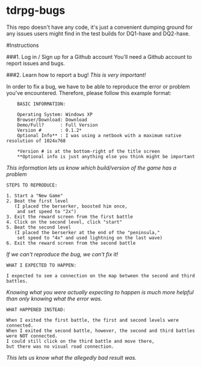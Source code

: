 tdrpg-bugs
==========

This repo doesn't have any code, it's just a convenient dumping ground for any issues users might find in the test builds for DQ1-haxe and DQ2-haxe.

#Instructions

###1. Log in / Sign up for a Github account
You'll need a Github account to report issues and bugs.

###2. Learn how to report a bug! *This is very important!*

In order to fix a bug, we have to be able to reproduce the error or problem you've encountered.
Therefore, please follow this example format: 

```
    BASIC INFORMATION:
    
    Operating System: Windows XP
    Browser/Download: Download
    Demo/Full?      : Full Version
    Version #       : 0.1.2*
    Optional Info** : I was using a netbook with a maximum native resolution of 1024x768
    
    *Version # is at the bottom-right of the title screen
    **Optional info is just anything else you think might be important
```

*This information lets us know which build/version of the game has a problem*

```
STEPS TO REPRODUCE:
    
1. Start a "New Game"
2. Beat the first level 
   (I placed the berserker, boosted him once, 
    and set speed to "2x")
3. Exit the reward screen from the first battle
4. Click on the second level, click "start"
5. Beat the second level 
   (I placed the berserker at the end of the "peninsula," 
    set speed to "4x" and used lightning on the last wave)
6. Exit the reward screen from the second battle
```

*If we can't reproduce the bug, we can't fix it!*

```
WHAT I EXPECTED TO HAPPEN:
    
I expected to see a connection on the map between the second and third battles.
```

*Knowing what you were actually expecting to happen is much more helpful than only knowing what the error was.*

```
WHAT HAPPENED INSTEAD:
    
When I exited the first battle, the first and second levels were connected. 
When I exited the second battle, however, the second and third battles were NOT connected. 
I could still click on the third battle and move there, 
but there was no visual road connection. 
```

*This lets us know what the allegedly bad result was.*
